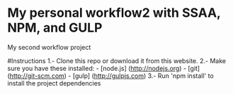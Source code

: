 # My personal workflow2 with SSAA, NPM, and GULP
My second workflow project

#Instructions
1.- Clone this repo or download it from this website.
2.- Make sure you have these installed:
    - [node.js] (http://nodejs.org)
    - [git] (http://git-scm.com)
    - [gulp] (http://gulpjs.com)
3.- Run 'npm install' to install the project dependencies
